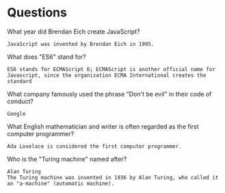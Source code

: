 # Questions

What year did Brendan Eich create JavaScript?

```
JavaScript was invented by Brendan Eich in 1995.
```

What does "ES6" stand for?

```
ES6 stands for ECMAScript 6; ECMAScript is another official name for Javascript, since the organization ECMA International creates the standard
```

What company famously used the phrase "Don't be evil" in their code of conduct?

```
Google
```

What English mathematician and writer is often regarded as the first computer programmer?

```
Ada Lovelace is considered the first computer programmer.
```

Who is the "Turing machine" named after?

```
Alan Turing
The Turing machine was invented in 1936 by Alan Turing, who called it an "a-machine" (automatic machine).
```
